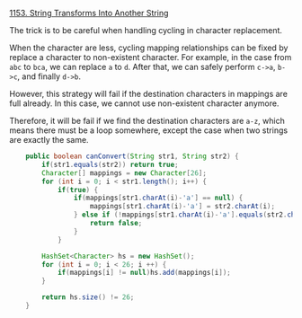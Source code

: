[1153. String Transforms Into Another String](https://leetcode.com/problems/string-transforms-into-another-string/)

The trick is to be careful when handling cycling in character replacement.

When the character are less, cycling mapping relationships can be fixed by replace a character to non-existent character. For example, in the case from `abc` to `bca`, we can replace `a` to `d`. After that, we can safely perform `c->a`, `b->c`, and finally `d->b`.

However, this strategy will fail if the destination characters in mappings are full already.
In this case, we cannot use non-existent character anymore.

Therefore, it will be fail if we find the destination characters are `a-z`, which means there must be a loop somewhere, except the case when two strings are exactly the same.

```java
    public boolean canConvert(String str1, String str2) {
        if(str1.equals(str2)) return true;
        Character[] mappings = new Character[26];
        for (int i = 0; i < str1.length(); i++) {
            if(true) {
                if(mappings[str1.charAt(i)-'a'] == null) {
                    mappings[str1.charAt(i)-'a'] = str2.charAt(i);
                } else if (!mappings[str1.charAt(i)-'a'].equals(str2.charAt(i))){
                    return false;
                }
            }

        HashSet<Character> hs = new HashSet();
        for (int i = 0; i < 26; i ++) {
            if(mappings[i] != null)hs.add(mappings[i]);
        }

        return hs.size() != 26;
    }
```
